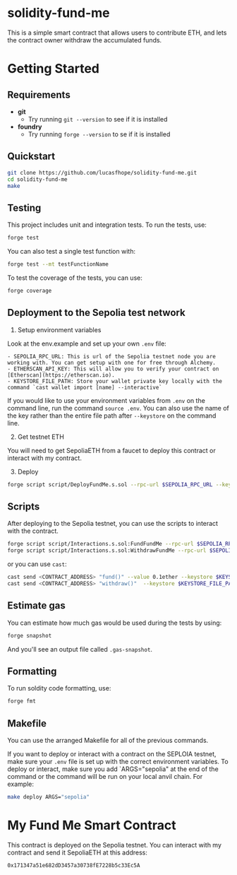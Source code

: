 # solidity-fund-me

This is a simple smart contract that allows users to contribute ETH, and lets the contract owner withdraw the accumulated funds.

# Getting Started

## Requirements

- **git**
    - Try running `git --version` to see if it is installed
- **foundry**
    - Try running `forge --version` to se if it is installed

## Quickstart

```bash
git clone https://github.com/lucasfhope/solidity-fund-me.git
cd solidity-fund-me
make
```

## Testing

This project includes unit and integration tests. To run the tests, use:

```bash
forge test
```

You can also test a single test function with:

```bash
forge test --mt testFunctionName
```

To test the coverage of the tests, you can use:

```bash
forge coverage
```

## Deployment to the Sepolia test network

1. Setup environment variables

Look at the env.example and set up your own `.env` file:

    - SEPOLIA_RPC_URL: This is url of the Sepolia testnet node you are working with. You can get setup with one for free through Alchemy.
    - ETHERSCAN_API_KEY: This will allow you to verify your contract on [Etherscan](https://etherscan.io).
    - KEYSTORE_FILE_PATH: Store your wallet private key locally with the command `cast wallet import [name] --interactive`

If you would like to use your environment variables from `.env` on the command line, run the command `source .env`. You can also use the name of the key rather than the entire file path after `--keystore` on the command line.

2. Get testnet ETH

You will need to get SepoliaETH from a faucet to deploy this contract or interact with my contract.

3. Deploy

```bash
forge script script/DeployFundMe.s.sol --rpc-url $SEPOLIA_RPC_URL --keystore $KEYSTORE_FILE_PATH --broadcast --verify --etherscan-api-key $ETHERSCAN_API_KEY
```

## Scripts

After deploying to the Sepolia testnet, you can use the scripts to interact with the contract.

```bash
forge script script/Interactions.s.sol:FundFundMe --rpc-url $SEPOLIA_RPC_URL --keystore $KEYSTORE_FILE_PATH  --broadcast
forge script script/Interactions.s.sol:WithdrawFundMe --rpc-url $SEPOLIA_RPC_URL --keystore $KEYSTORE_FILE_PATH  --broadcast
```

or you can use `cast`:

```bash
cast send <CONTRACT_ADDRESS> "fund()" --value 0.1ether --keystore $KEYSTORE_FILE_PATH --rpc-url $EPOLIA_RPC_URL
cast send <CONTRACT_ADDRESS> "withdraw()"  --keystore $KEYSTORE_FILE_PATH --rpc-url $SEPOLIA_RPC_URL
```

## Estimate gas

You can estimate how much gas would be used during the tests by using:

```bash
forge snapshot
```

And you'll see an output file called `.gas-snapshot`.


## Formatting

To run soldity code formatting, use:

```bash
forge fmt
```

## Makefile

You can use the arranged Makefile for all of the previous commands. 

If you want to deploy or interact with a contract on the SEPLOIA testnet, make sure your `.env` file is set up with the correct environment variables. To deploy or interact, make sure you add `ARGS="sepolia" at the end of the command or the command will be run on your local anvil chain. For example:

```bash
make deploy ARGS="sepolia"
```

# My Fund Me Smart Contract

This contract is deployed on the Sepolia testnet. You can interact with my contract and send it SepoliaETH at this address:

`0x171347a51e682dD3457a30738fE7228b5c33Ec5A`
